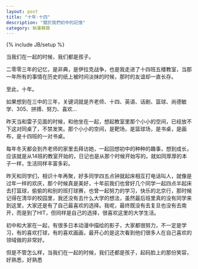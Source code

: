 ```yaml
---
layout: post
title: "十年·十四"
description: "關於我們初中的記憶"
category: 執筆蘇齋
---
```

{% include JB/setup %}

当我们在一起的时候，我们都是孩子。

二零零三年的记忆，是非典，是伊拉克战争，也是我走进了十四班五楼教室，当那一年所有的事情在历史的纸上被时间淡抹的时候，那时的友谊却一直长存。

至此，十年。

如果想到在三中的三年，关键词就是齐老师、十四、英语、话剧、篮球、尚德敏学、305、拼搏、努力、喜欢…

昨天当和雷子见面的时候，和他坐在一起，想起教室里那个小小的空间，已经放不下这对同桌了，不禁发笑。那个小小的空间，是靶场，是篮球场，是书桌，是画布，是十四班的一对书桌。

每年冬天都会到齐老师的家里去拜访她，一起回想初中的种种的趣事，想到成长，应该就是从14班的教室开始的，日记也是从那个时候开始写的。就如同厚厚的本子一样，生活同样丰富多彩。

昨天和同学们，相识十年再聚，好多同学四五点钟就起床相互打电话叫人，就像是过年一样的欢庆，那个时候真是美好，十年前我们也曾好几个同学一起四点半起床去打篮球，偷偷的和别的班打球赛，也曾一起努力的学习，快乐的北京行，那时候记得在清华的校园里，我还没有去什么大学的想法，虽然最后班里真的没有同学来到这里，大家还是有了自己最喜欢的选择。我呢，最终既没有去复旦也没有去南开，而是到了HIT，但同样是自己的选择，很喜欢这里的大学生活。

初中和大家在一起，有很多日本动漫中描绘的影子，大家都很努力，不一定是学习，有的喜欢打球，有的喜欢画画，最开心的是这次看到他们很多人在自己喜欢的领域做的非常好。

但是不管怎么样，当我们在一起的时候，我们还都是孩子，起码脸上的那份笑容，好熟悉，好熟悉